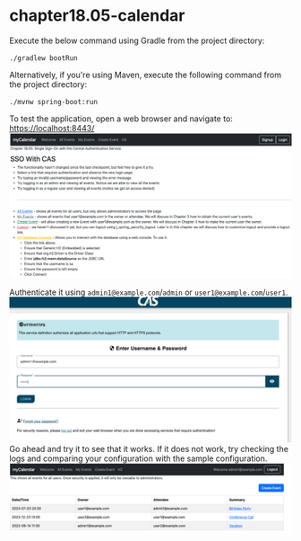 # chapter18.05-calendar #

Execute the below command using Gradle from the project directory:

```shell
./gradlew bootRun
```

Alternatively, if you're using Maven, execute the following command from the project directory:

```shell
./mvnw spring-boot:run
```

To test the application, open a web browser and navigate to:
[https://localhost:8443/](https://localhost:8443/)
![img.png](docs/img.png)


Authenticate it using `admin1@example.com`/`admin` or `user1@example.com`/`user1`.
![img.png](docs/img_1.png)
Go ahead and try it to see that it works. If it does not work, try checking the logs and comparing your configuration with the sample configuration.
![img.png](docs/img_2.png)




